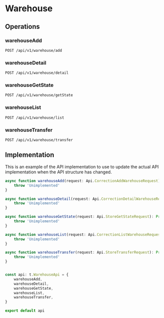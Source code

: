 # Warehouse


## Operations

### warehouseAdd

```http
POST /api/v1/warehouse/add
```


### warehouseDetail

```http
POST /api/v1/warehouse/detail
```


### warehouseGetState

```http
POST /api/v1/warehouse/getState
```


### warehouseList

```http
POST /api/v1/warehouse/list
```


### warehouseTransfer

```http
POST /api/v1/warehouse/transfer
```


## Implementation

This is an example of the API implementation to use to update the actual API implementation
when the API structure has changed.

```typescript
async function warehouseAdd(request: Api.CorrectionAddWarehouseRequest): Promise<t.WarehouseAddResponse> {
	throw 'Unimplemented'
}

async function warehouseDetail(request: Api.CorrectionDetailWarehouseRequest): Promise<t.WarehouseDetailResponse> {
	throw 'Unimplemented'
}

async function warehouseGetState(request: Api.StoreGetStateRequest): Promise<t.WarehouseGetStateResponse> {
	throw 'Unimplemented'
}

async function warehouseList(request: Api.CorrectionListWarehouseRequest): Promise<t.WarehouseListResponse> {
	throw 'Unimplemented'
}

async function warehouseTransfer(request: Api.StoreTransferRequest): Promise<t.WarehouseTransferResponse> {
	throw 'Unimplemented'
}


const api: t.WarehouseApi = {
	warehouseAdd,
	warehouseDetail,
	warehouseGetState,
	warehouseList,
	warehouseTransfer,
}

export default api
```
